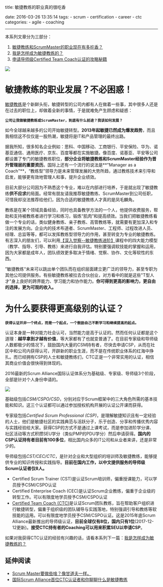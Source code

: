 title: 敏捷教练的职业真的很吃香

date: 2016-03-26 13:35:14
tags:
    - scrum
    - certification
    - career
    - ctc
categories:
    - agile
    - coaching


----------

本系列文章分为三部分：

1. [敏捷教练和ScrumMaster的职业现在有多吃香？](/2016/03/26/how-bright-career-path-of-scrummaster-and-agile-coach)
2. [我是怎样成为敏捷教练的？](/2016/03/26/my-agile-coach-journey)
3. [申请导师级Certified Team Coach认证的攻略秘籍](/2016/03/26/tips-to-certified-team-coach-application)

![](http://z.abang.com/f/dongman/1/3/B/0/-/-/anxijiaolian.jpg)

# 敏捷教练的职业发展？不必困惑！

[敏捷教练](https://www.jackyshen.com/2017/04/07/what-is-agile-coach/)是个新鲜头衔，敏捷转型的公司内都有人在做着一些事，其中很多人还是在过去的职位上，却做着全新的事情，于是就难免产生顾虑和疑惑：

**`公司让我做敏捷教练或ScrumMaster，到底有什么前途？我该如何发展？`**

<!--more-->

如今全球越来越多的公司开始敏捷转型。**2013年起敏捷已然成为爆发趋势**，而且我相信这不仅仅是一股热潮，敏捷将是IT和产品管理的最终出路。

据我所知，很多知名企业例如：思科、中国移动、工商银行、平安保险、华为、诺基亚通信、通用医疗、京东、百度等都在实施敏捷。像百度、诺基亚、平安等公司都设置了专门的敏捷教练职位，**部分企业将敏捷教练和ScrumMaster经验作为晋升管理层的重要资历**。国际上还有一个流行的说法是**"Manager as a Coach"**，“教练型”领导力是未来管理发展的大势所趋，通过教练技术来引导和启发，能够更有效地管理人和事，提升企业绩效。

目前大部分公司因为不熟悉这个专业，难以在内部进行培养，于是就出现了敏捷教练**供不应求**的局面。经常有朋友请我推荐敏捷教练、ScrumMaster到公司任职，可惜我却没法推荐给他们，因为合适的敏捷教练人才真的是凤毛麟角。

教练是在某个领域具备经验，同时也具备教学方法的一个人，他提供收费服务，帮助和支持被教练者进行学习和练习，锻炼“肌肉”和提高绩效。当我们把敏捷教练看做一个专业的话，类似健身教练、亲子教练、高管教练等，就需要有更加深入和专注的发展方向。企业内的技术布道者、ScrumMaster、工程师、过程改进人员、经理、总监等等，都可以发挥教练型领导力的作用，甚至转变为专业的敏捷教练。有志深入的朋友们，可以利用[【深入觉察--敏捷教练进阶】](http://www.uperform.cn/agile-coaching-advanced-scrummaster-csp/)课程中的四大能力模型（教学、指导、引导、教练）来进行自我评估。特别要强调软技能的掌握和运用，因为大家都是成年人，团队绩效更多取决于情绪、觉察、协作、文化等软性的东西。

”敏捷教练“未来可以跳出单个团队而在组织层面建立更广泛的领导力，甚至专职为其他公司提供服务。有些敏捷教练被拉去合伙创业，对方看中的就是这些"T型人才"身上良好的跨界能力、学习能力和协作能力。**你可得到更高的影响力，更自由的选择，更为可观的收入。**


# 为什么要获得更高级别的认证？

**`获得认证并非一个终点，而是一个起点，一个鼓励自己不断学习和继续提高的起点。`**
	
认证本身是一种对能力社会认可，当然能力是高于认证的。然而任何认证都是这个道理：**越早拿到才越有价值**，等大家都有了也就变普通了。在目前专家级和导师级人数都极少的情况下，鼓励国内大量的CSM持有者，尽快去申请CSP，从而在社区中和公司内获得认可，开辟新的职业生涯，而不是在传统职业体系的红海中挣扎。而已经拥有CSP的人士和敏捷教练们，CTC正是一个非常实用的认证，相信其商业价值会很快得到体现的。

2016最新的Scrum Alliance国际认证体系分为基础级、专家级、导师级3个阶段，全部是针对个人身份申请的。

![](http://res.uperform.cn//SA-Scrum-Certifications-2016.jpg)

基础级包括*CSM/CSPO/CSD*，分别对应于Scrum框架中的三大角色所需的基本技能和知识。这三个认证都可以通过参加授权机构开展的认证公开课而获得。


专家级包括*Certified Scrum Professional (CSP)*，是理解敏捷知识且有一定经验的人士，他们是敏捷社区的实践典范与活跃分子，乐于创造、分享和传播优秀内容与实践经验给大家。获得CSP的方式不是通过上课考试，而是参加进阶学分课、社区活动等方式积攒SEU学分（类似PMP的PDU学分）然后申请获得。**国内的CSP认证持有者目前有100多位**，相比国内众多的IT公司和从业者来讲，还是非常少的。


导师级包括*CST/CEC/CTC*，是针对企业和大型组织的培训师及敏捷教练，能够提供专业的知识传授和实践指导。**目前在国内工作，以中文提供服务的导师级Scrum认证者仅8人。**

* Certified Scrum Trainer (CST)是认证Scrum培训师，偏重授课能力，可以学员授予CSM/CSPO认证
* Certified Enterprise Coach (CEC)是认证Scrum企业教练，偏重于企业级的转型工作。可以有限度地学员授予CSM/CSPO认证
* [Certified Team Coach (CTC)](https://www.scrumalliance.org/certifications/ctc-certification)是认证Scrum团队教练，旨在帮助客户组织进行敏捷转型，偏重于组织级的团队辅导与实践落地，特别强调引导和教练等软技能的运用。可以有限度地学员授予CSM/CSPO认证。这是2015年底Scrum Alliance最新推出的导师级认证，**目前全球仅有8位，国内只有1位**(2017-12-12更新)。**接受CTC持有者的Coaching可以用来积累SEU以申请CSP**。


如果对我获得CTC认证的经验有兴趣的话，请看本系列下一篇：[我是怎样成为敏捷教练的？](/2016/03/26/my-agile-coach-journey)

## 延伸阅读
- [Scrum Master要做些啥？像甘道夫一样。](https://www.jackyshen.com/2014/02/08/scrum-master-is-like-gandalf/)
- [国际Scrum Alliance首位CTC认证者和你聊聊什么是敏捷教练](https://www.jackyshen.com/2017/04/07/what-is-agile-coach/)

